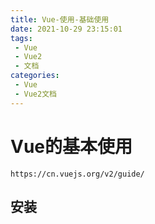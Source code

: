 ```yaml
---
title: Vue-使用-基础使用
date: 2021-10-29 23:15:01
tags:
 - Vue
 - Vue2
 - 文档
categories:
 - Vue
 - Vue2文档
---
```




#  Vue的基本使用

```
https://cn.vuejs.org/v2/guide/
```



## 安装

